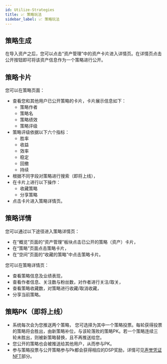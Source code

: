```yaml
---
id: Utilize-Strategies
title: 📈 策略玩法
sidebar_label: 📈 策略玩法
---
```


## 策略生成
在导入资产之后，您可以点击“资产管理”中的资产卡片进入详情页。在详情页点击公开按钮即可将该资产信息作为一个策略进行公开。
## 策略卡片
您可以在策略页面：

- 查看您和其他用户已公开策略的卡片，卡片展示信息如下：
   - 策略作者
   - 策略名
   - 策略绩效
   - 策略评级
- 策略评级依据以下六个指标：
   - 胜率
   - 收益
   - 效率
   - 稳定
   - 回撤
   - 持续
- 根据不同字段对策略进行搜索（即将上线），
- 在卡片上进行以下操作：
   - 收藏策略
   - 分享策略
- 点击卡片进入策略详情页。
## 策略详情
您可以通过以下途径进入策略详情页：

- 在“概览”页面的“资产管理”板块点击已公开的策略（资产）卡片，
- 在“策略”页面点击策略卡片，
- 在“空间”页面的“收藏的策略”中点击策略卡片。

您可以在策略详情页：

- 查看策略信息及业绩表现，
- 查看作者信息、关注数与粉丝数，对作者进行关注/取关，
- 查看策略收藏数，对策略进行收藏/取消收藏，
- 分享当前策略。
## 策略PK（即将上线）
- 系统每次会为您推送两个策略， 您可选择为其中一个策略投票。每轮获得投票的策略将会胜出，由新策略补位，与该轮落败的策略PK。若一个策略连续三轮未胜出，则被新策略替换，且不再推送给您。
- 您公开的策略也会被推送给其他用户，从而参与PK。
- 参与策略投票与公开策略参与Pk都会获得相应的DSP奖励，详情可见[声誉凭证NFT](https://deepgolab.github.io/docs/zh/docs/Reputation-NFT-Voyager)部分。